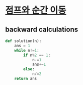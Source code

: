 # [점프와 순간 이동](https://school.programmers.co.kr/learn/courses/30/lessons/12980)
## backward calculations
~~~python
def solution(n):
    ans = 1
    while n!=1:
        if n%2 == 1:
            n-=1
            ans+=1
        else:
            n/=2
    return ans
~~~
